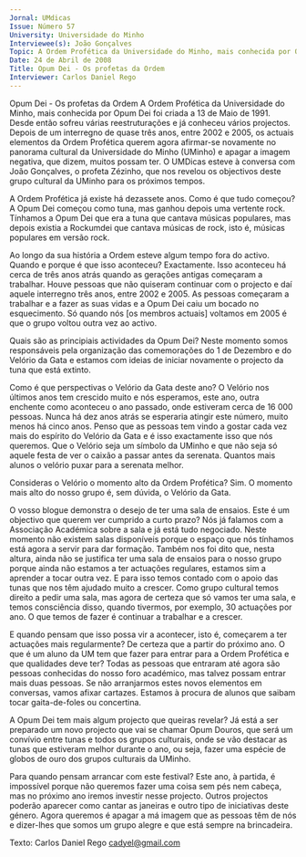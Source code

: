 ```yaml
---
Jornal: UMdicas
Issue: Número 57
University: Universidade do Minho
Interviewee(s): João Gonçalves
Topic: A Ordem Profética da Universidade do Minho, mais conhecida por Opum Dei
Date: 24 de Abril de 2008
Title: Opum Dei - Os profetas da Ordem
Interviewer: Carlos Daniel Rego
---
```


Opum Dei - Os profetas da Ordem
A Ordem Profética da Universidade do Minho, mais conhecida por Opum Dei foi criada a 13 de Maio de 1991. Desde então sofreu várias reestruturações e já conheceu vários
projectos. Depois de um interregno de quase três anos, entre 2002 e 2005, os actuais elementos da Ordem Profética querem agora afirmar-se novamente no panorama
cultural da Universidade do Minho (UMinho) e apagar a imagem negativa, que dizem, muitos possam ter. O UMDicas esteve à conversa com João Gonçalves, o profeta
Zézinho, que nos revelou os objectivos deste grupo cultural da UMinho para os próximos tempos.

A Ordem Profética já existe há dezassete anos.
Como é que tudo começou?
A Opum Dei começou como tuna, mas ganhou depois
uma vertente rock. Tínhamos a Opum Dei que era a
tuna que cantava músicas populares, mas depois
existia a Rockumdei que cantava músicas de rock, isto
é, músicas populares em versão rock.

Ao longo da sua história a Ordem esteve algum
tempo fora do activo. Quando e porque é que isso
aconteceu?
Exactamente. Isso aconteceu há cerca de três anos
atrás quando as gerações antigas começaram a
trabalhar. Houve pessoas que não quiseram continuar
com o projecto e daí aquele interregno três anos, entre
2002 e 2005. As pessoas começaram a trabalhar e a
fazer as suas vidas e a Opum Dei caiu um bocado no
esquecimento. Só quando nós [os membros actuais]
voltamos em 2005 é que o grupo voltou outra vez ao
activo.

Quais são as principiais actividades da Opum Dei?
Neste momento somos responsáveis pela
organização das comemorações do 1 de Dezembro e
do Velório da Gata e estamos com ideias de iniciar
novamente o projecto da tuna que está extinto.

Como é que perspectivas o Velório da Gata deste
ano?
O Velório nos últimos anos tem crescido muito e nós
esperamos, este ano, outra enchente como
aconteceu o ano passado, onde estiveram cerca de 16
000 pessoas. Nunca há dez anos atrás se esperaria
atingir este número, muito menos há cinco anos.
Penso que as pessoas tem vindo a gostar cada vez
mais do espírito do Velório da Gata e é isso
exactamente isso que nós queremos. Que o Velório
seja um símbolo da UMinho e que não seja só aquele
festa de ver o caixão a passar antes da serenata.
Quantos mais alunos o velório puxar para a serenata
melhor.

Consideras o Velório o momento alto da Ordem
Profética?
Sim. O momento mais alto do nosso grupo é, sem
dúvida, o Velório da Gata.

O vosso blogue demonstra o desejo de ter uma
sala de ensaios. Este é um objectivo que querem
ver cumprido a curto prazo?
Nós já falamos com a Associação Académica sobre a
sala e já está tudo negociado. Neste momento não
existem salas disponíveis porque o espaço que nós
tínhamos está agora a servir para dar formação.
Também nos foi dito que, nesta altura, ainda não se
justifica ter uma sala de ensaios para o nosso grupo
porque ainda não estamos a ter actuações regulares,
estamos sim a aprender a tocar outra vez. E para isso
temos contado com o apoio das tunas que nos têm
ajudado muito a crescer. Como grupo cultural temos
direito a pedir uma sala, mas agora de certeza que só
vamos ter uma sala, e temos consciência disso,
quando tivermos, por exemplo, 30 actuações por ano.
O que temos de fazer é continuar a trabalhar e a
crescer.

E quando pensam que isso possa vir a acontecer,
isto é, começarem a ter actuações mais
regularmente?
De certeza que a partir do próximo ano.
O que é um aluno da UM tem que fazer para entrar
para a Ordem Profética e que qualidades deve ter?
Todas as pessoas que entraram até agora são
pessoas conhecidas do nosso foro académico, mas
talvez possam entrar mais duas pessoas. Se não
arranjarmos estes novos elementos em conversas,
vamos afixar cartazes. Estamos à procura de alunos
que saibam tocar gaita-de-foles ou concertina.

A Opum Dei tem mais algum projecto que queiras
revelar?
Já está a ser preparado um novo projecto que vai se
chamar Opum Douros, que será um convívio entre
tunas e todos os grupos culturais, onde se vão
destacar as tunas que estiveram melhor durante o
ano, ou seja, fazer uma espécie de globos de ouro dos
grupos culturais da UMinho.

Para quando pensam arrancar com este festival?
Este ano, à partida, é impossível porque não
queremos fazer uma coisa sem pés nem cabeça, mas
no próximo ano iremos investir nesse projecto. Outros
projectos poderão aparecer como cantar as janeiras e
outro tipo de iniciativas deste género. Agora queremos
é apagar a má imagem que as pessoas têm de nós e
dizer-lhes que somos um grupo alegre e que está
sempre na brincadeira.

Texto: Carlos Daniel Rego
cadyel@gmail.com